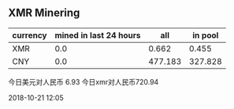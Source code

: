 ## XMR Minering

|currency|mined in last 24 hours|all|in pool|
|---|---|---|---|
|XMR|0.0|0.662|0.455|
|CNY|0.0|477.183|327.828|

今日美元对人民币 6.93	今日xmr对人民币720.94


2018-10-21 12:05